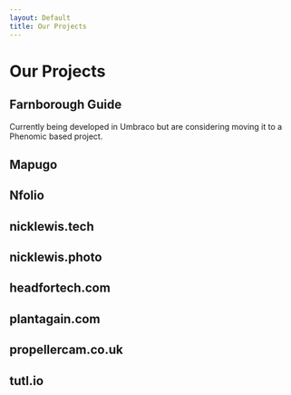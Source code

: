 ```yaml
---
layout: Default
title: Our Projects
---
```


# Our Projects

## Farnborough Guide

Currently being developed in Umbraco but are considering moving it to a Phenomic based project.

## Mapugo


## Nfolio

## nicklewis.tech

## nicklewis.photo

## headfortech.com

## plantagain.com

## propellercam.co.uk

## tutl.io